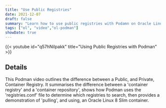 ```yaml
---
title: "Use Public Registries"
date: 2021-12-07
draft: false
summary: "Learn how to use public registries with Podamn on Oracle Linux."
tags: ["ol", "video","ol-podman"]
showDate: true
---
```


{{< youtube id="q57hNilpakk" title="Using Public Registries with Podman" >}}

## Details

This Podman video outlines the difference between a Public, and Private, Container Registry.  It summarises the difference between a 'container registry' and a 'container repository', shows how Podman uses the 'registries.conf' file to determine which registries to search, then provides a demonstration of 'pulling', and using,  an Oracle Linux 8 Slim container.
